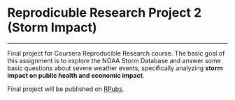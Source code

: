 # Reprodicuble Research Project 2 (Storm Impact)
---
Final project for Coursera Reproducible Research course. The basic goal of this assignment is to explore the NOAA Storm Database and answer some basic questions about severe weather events, specifically analyzing **storm impact on public health and economic impact**.

Final project will be published on [RPubs](https://rpubs.com/ximenalr/rrproj2).
